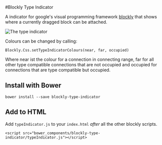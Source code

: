 #Blockly Type Indicator

A indicator for google's visual programming framework [blockly](https://github.com/google/blockly) that shows where a currently dragged block can be attached.

![The type indicator](http://i.imgur.com/yflINvR.gif)

Colours can be changed by calling:
```
Blockly.Css.setTypeIndicatorColours(near, far, occupied)
```
Where near ist the colour for a connection in connecting range, far for all other type compatible connections that are not occupied and occupied for connections that are type compatible but occupied.

## Install with Bower

```
bower install --save blockly-type-indicator
```

## Add to HTML

Add `typeIndicator.js` to your `index.html` *after* all the other blockly scripts.

```
<script src="bower_components/blockly-type-indicator/typeIndicator.js"></script>
```
